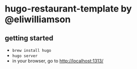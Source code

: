 # hugo-restaurant-template by @eliwilliamson

## getting started

- `brew install hugo`
- `hugo server`
- in your browser, go to [http://localhost:1313/](http://localhost:1313/)